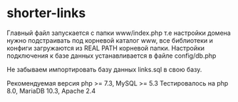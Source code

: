 # shorter-links

Главный файл запускается с папки www/index.php т.е настройки домена нужно подстраивать под корневой каталог www, все библиотеки и конфиги загружаются из REAL PATH корневой папки.
Настройки подключения к базе данных устанавливается в файле config/db.php

Не забываем импортировать базу данных links.sql в свою базу.

Рекомендуемая версия php >= 7.3, MySQL >= 5.3
Тестировалось на php 8.0, MariaDB 10.3, Apache 2.4
